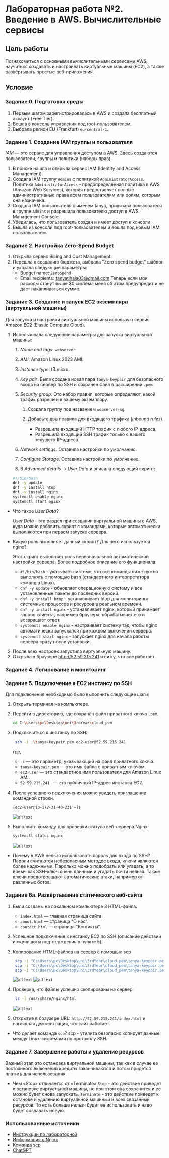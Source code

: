 # Лабораторная работа №2. Введение в AWS. Вычислительные сервисы

## Цель работы

Познакомиться с основными вычислительными сервисами AWS, научиться создавать и настраивать виртуальные машины (EC2), а также развёртывать простые веб-приложения.

## Условие

### Задание 0. Подготовка среды

1. Первым шагом зарегистрировалась в AWS и создала бесплатный аккаунт (Free Tier).
2. Вошла в консоль управления под root-пользователем.
3. Выбрала регион EU (Frankfurt) `eu-central-1`.

### Задание 1. Создание IAM группы и пользователя

_IAM_ — это сервис для управления доступом в AWS. Здесь создаются пользователи, группы и политики (наборы прав).

1. В поиске нашла и открыла сервис IAM (Identity and Access Management).
2. Создала IAM группу `Admins` с политикой `AdministratorAccess`.
Политика `AdministratorAccess` - предопределённая политика в AWS (Amazon Web Services), которая предоставляет полные административные права всем пользователям или ролям, которым она назначена. 
3. Создала IAM пользователя с именем tanya, привязала пользователя к группе `Admins` и разрешила пользователю доступ в AWS Management Console.
4. Убедилась, что пользователь создан и имеет доступ к консоли.
5. Вышла из консоли под root-пользователем и вошла под новым IAM пользователем.

### Задание 2. Настройка Zero-Spend Budget

1. Открыла сервис Billing and Cost Management.
2. Перешла к созданию бюджета, выбрала "Zero spend budget" шаблон и указала следующие параметры:
   - Budget name: `ZeroSpend`
   - Email recipients: tanyatihaia03@gmail.com
Теперь если мои расходы станут выше $0 система меня об этом предупредит и не даст накапливаться сумме.

### Задание 3. Создание и запуск EC2 экземпляра (виртуальной машины)

Для запуска и настройки виртуальной машины использую сервис Amazon EC2 (Elastic Compute Cloud).

1. Использовала следующие параметры для запуска виртуальной машины:

    1.  _Name and tags_: `webserver`.
    2.  _AMI_:  Amazon Linux 2023 AMI.
    3.  _Instance type_: t3.micro.
    4.  _Key pair_. Была создана новая пара `tanya-keypair` для безопасного входа на сервер по SSH и сохранен файл в расширении `.pem`.
    5.  _Security group_. Это набор правил, которые определяют, какой трафик разрешен к вашему экземпляру.

        1. Создала группу под названием `webserver-sg`.
        3. Добавьте два правила для входящего трафика (_Inbound rules_).

           - Разрешила входящий HTTP трафик с любого IP-адреса.
           - Разрешила входящий SSH трафик только с вашего текущего IP-адреса.

    6.  _Network settings_. Оставила настройки по умолчанию. 

    7.  _Configure Storage_. Оставила настройки по умолчанию.

    8.  В _Advanced details_ → _User Data_ и вписала следующий скрипт:

    ```bash
    #!/bin/bash
    dnf -y update
    dnf -y install htop
    dnf -y install nginx
    systemctl enable nginx
    systemctl start nginx
    ```
* Что такое _User Data_?

    _User Data_ - это раздел при создании виртуальной машины в AWS, куда можно добавить скрипт с командами, которые автоматически выполняются при первом запуске сервера.

* Какую роль выполняет данный скрипт? Для чего используется nginx?

    Этот скрипт выполняет роль первоначальной автоматической настройки сервера. Более подробное описание его функционала:
    * `#!/bin/bash` - указывает системе, что все команды ниже нужно выполнять с помощью bash (стандартного интерпретатора команд в Linux).
    * `dnf -y update` - обновляет операционную систему и все установленные пакеты до последних версий.
    * `dnf -y install htop` - устанавливает htop для мониторинга системных процессов и ресурсов в реальном времени. 
    * `dnf -y install nginx` - устанавливает nginx, который принимает запрос клиента, например браузера, обрабатывает его и возвращает ответ.
    * `systemctl enable nginx` - настраивает систему так, чтобы nginx автоматически запускался при каждом включении сервера.
    * `systemctl start nginx` - запускает nginx для начала работы сервера сразу после установки.

2. После всех настроек запустила виртуальную машину.
3. Открыла в браузере http://52.59.215.241 и вижу, что все работает.

### Задание 4. Логирование и мониторинг



### Задание 5. Подключение к EC2 инстансу по SSH

Для подключения необходимо было выполнить следующие шаги:

1. Открыть терминал на компьютере.
2. Перейти в директорию, где сохранён файл приватного ключа `.pem`.

   ```bash
   cd C:\Users\pc\Desktop\uni\3rdYear\cloud_pem
   ```
3. Подключиться к инстансу по SSH:

   ```bash
    ssh -i .\tanya-keypair.pem ec2-user@52.59.215.241  
   ```
      где,

   - `-i` — это параметр, указывающий на файл приватного ключа.
   - `tanya-keypair.pem` — это имя файла с приватным ключом.
   - `ec2-user` — это стандартное имя пользователя для Amazon Linux AMI.
   - `52.59.215.241 ` — это публичный IP-адрес инстанса EC2.
4. После успешного подключения можно увидеть приглашение командной строки.

   ```bash
   [ec2-user@ip-172-31-40-231 ~]$
   ``` 
   ![alt text](images/1.png)
5. Выполнить команду для проверки статуса веб-сервера Nginx:

   ```bash
   systemctl status nginx
   ```
   ![alt text](images/2.png)
* Почему в AWS нельзя использовать пароль для входа по SSH?
    Пароли считаются небезопасным методос входа, ключи являются более надежными. Паролько можно подобрать или угадать, а то времч как SSH-ключ очень длинный и угадать почти нельзя. Также ключи предотвращают автоматические атаки, например от различных ботов.

### Задание 6a. Развёртывание статического веб-сайта

1. Были созданы на локальном компьютере 3 HTML-файла:
   * `index.html` — главная страница сайта.
   * `about.html` — страница "О нас".
   * `contact.html` — страница "Контакты".
2. Успешное подключение к инстансу EC2 по SSH (описание действий и скриншоты подтверждения в пункте 5).
3. Копирование HTML-файлов на сервер с помощью scp
   ```bash
    scp -i "C:\Users\pc\Desktop\uni\3rdYear\cloud_pem\tanya-keypair.pem"index.html ec2-user@52.59.215.241:/tmp
    scp -i "C:\Users\pc\Desktop\uni\3rdYear\cloud_pem\tanya-keypair.pem"about.html ec2-user@52.59.215.241:/tmp 
    scp -i "C:\Users\pc\Desktop\uni\3rdYear\cloud_pem\tanya-keypair.pem"contact.html ec2-user@52.59.215.241:/tmp
   ``` 
   ![alt text](images/4.png)
   ![alt text](images/5.png)
4. Проверка, что файлы успешно скопированы на сервер:

   ```bash
    ls -l /usr/share/nginx/html
   ```
   ![alt text](images/3.png)
5. Открытие в браузере URL: `http://52.59.215.241/index.html` и наглядная демонстрация, что сайт работает.

* Что делает команда `scp`?
scp - утилита безопасно копирует данные между Linux-системами по протоколу SSH.

### Задание 7. Завершение работы и удаление ресурсов

Важный этап это остановка виртуальной машины, так как в случае ее постоянного включения кредиты заканчиваются и потом придется платить для использования.

* Чем «Stop» отличается от «Terminate»
`Stop` - это действие приведет к остановке виртуальной машины, но при этом она сохранится и ее можно будет снова запускать.
`Terminate` - это действие приведет к останове и удалению виртуальной машиный и всех связанный ресурсов. То есть больше нельзя будет ее использовать и надо будет создавать новую.

### Использованные источники

* [Инструкции по лабораторной](https://github.com/MSU-Courses/cloud-computing/blob/main/_lab/02_Compute_Services/readme.md)
* [Информация о Nginx](https://skillbox.ru/media/code/server-nginx-kak-on-rabotaet-i-kak-ego-nastroit/)
* [Команда scp](https://reg.cloud/support/cloud/oblachnyye-servery/rabota-s-serverom/kopirovaniye-faylov-cherez-ssh?utm_source=google.com&utm_medium=organic&utm_campaign=google.com&utm_referrer=google.com)
* [ChatGPT](https://chatgpt.com/?model=auto)

